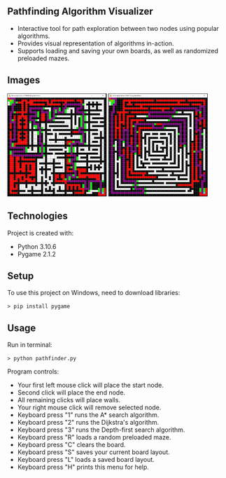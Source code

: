 ## Pathfinding Algorithm Visualizer
* Interactive tool for path exploration between two nodes using popular algorithms.
* Provides visual representation of algorithms in-action.
* Supports loading and saving your own boards, as well as randomized preloaded mazes.

## Images
<p float="left">
  <img src="/images/screenshot1.PNG" width=45% height=40% />
  <img src="/images/screenshot2.PNG" width=45% height=40% />
</p>

## Technologies
Project is created with:
* Python 3.10.6
* Pygame 2.1.2

## Setup
To use this project on Windows, need to download libraries:
```
> pip install pygame
```

## Usage
Run in terminal:
```
> python pathfinder.py
```
Program controls:
* Your first left mouse click will place the start node.
* Second click will place the end node.
* All remaining clicks will place walls.
* Your right mouse click will remove selected node.
* Keyboard press "1" runs the A* search algorithm.
* Keyboard press "2" runs the Dijkstra's algorithm.
* Keyboard press "3" runs the Depth-first search algorithm.
* Keyboard press "R" loads a random preloaded maze.
* Keyboard press "C" clears the board.
* Keyboard press "S" saves your current board layout.
* Keyboard press "L" loads a saved board layout.
* Keyboard press "H" prints this menu for help.
